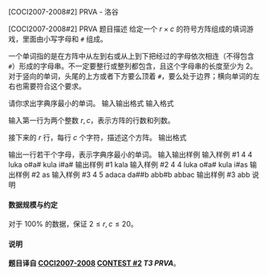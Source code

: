 



[COCI2007-2008#2] PRVA - 洛谷














[COCI2007-2008#2] PRVA
题目描述
给定一个 $r\times c$ 的符号方阵组成的填词游戏，里面由小写字母和 `#` 组成。

一个单词指的是在方阵中从左到右或从上到下把经过的字母依次相连（不得包含 `#`）形成的字母串。不一定要整行或整列都包含，且这个字母串的长度至少为 $2$。对于竖向的单词，头尾的上方或者下方要么顶着 `#`，要么处于边界；横向单词的左右也需要符合这个要求。

请你求出字典序最小的单词。
输入输出格式
输入格式

输入第一行为两个整数 $r,c$，表示方阵的行数和列数。

接下来的 $r$ 行，每行 $c$ 个字符，描述这个方阵。
输出格式

输出一行若干个字母，表示字典序最小的单词。
输入输出样例
输入样例 #1
4 4
luka
o#a#
kula
i#a#
输出样例 #1
kala
输入样例 #2
4 4
luka
o#a#
kula
i#as
输出样例 #2
as
输入样例 #3
4 5
adaca
da##b
abb#b
abbac
输出样例 #3
abb
说明
#### 数据规模与约定

对于 $100\%$ 的数据，保证 $2\le r,c\le 20$。

#### 说明
**题目译自 [COCI2007-2008](https://hsin.hr/coci/archive/2007_2008/) [CONTEST #2](https://hsin.hr/coci/archive/2007_2008/contest2_tasks.pdf) *T3 PRVA***。






